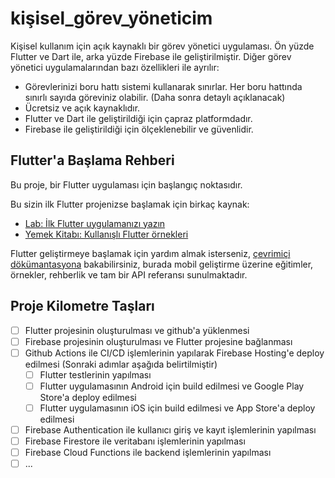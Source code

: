 # kişisel_görev_yöneticim

Kişisel kullanım için açık kaynaklı bir görev yönetici uygulaması. Ön yüzde Flutter ve Dart ile, arka yüzde Firebase ile geliştirilmiştir. Diğer görev yönetici uygulamalarından bazı özellikleri ile ayrılır:

- Görevlerinizi boru hattı sistemi kullanarak sınırlar. Her boru hattında sınırlı sayıda göreviniz olabilir. (Daha sonra detaylı açıklanacak)
- Ücretsiz ve açık kaynaklıdır.
- Flutter ve Dart ile geliştirildiği için çapraz platformdadır.
- Firebase ile geliştirildiği için ölçeklenebilir ve güvenlidir.

## Flutter'a Başlama Rehberi

Bu proje, bir Flutter uygulaması için başlangıç noktasıdır.

Bu sizin ilk Flutter projenizse başlamak için birkaç kaynak:

- [Lab: İlk Flutter uygulamanızı yazın](https://docs.flutter.dev/get-started/codelab)
- [Yemek Kitabı: Kullanışlı Flutter örnekleri](https://docs.flutter.dev/cookbook)

Flutter geliştirmeye başlamak için yardım almak isterseniz, [çevrimiçi dökümantasyona](https://docs.flutter.dev/) bakabilirsiniz, burada mobil geliştirme üzerine eğitimler, örnekler, rehberlik ve tam bir API referansı sunulmaktadır.

## Proje Kilometre Taşları

- [ ] Flutter projesinin oluşturulması ve github'a yüklenmesi
- [ ] Firebase projesinin oluşturulması ve Flutter projesine bağlanması
- [ ] Github Actions ile CI/CD işlemlerinin yapılarak Firebase Hosting'e deploy edilmesi (Sonraki adımlar aşağıda belirtilmiştir)
  - [ ] Flutter testlerinin yapılması
  - [ ] Flutter uygulamasının Android için build edilmesi ve Google Play Store'a deploy edilmesi
  - [ ] Flutter uygulamasının iOS için build edilmesi ve App Store'a deploy edilmesi
- [ ] Firebase Authentication ile kullanıcı giriş ve kayıt işlemlerinin yapılması
- [ ] Firebase Firestore ile veritabanı işlemlerinin yapılması
- [ ] Firebase Cloud Functions ile backend işlemlerinin yapılması
- [ ] ...
